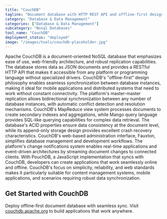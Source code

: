 ```yaml
---
title: "CouchDB"
tagline: "Document database with HTTP REST API and offline-first design"
category: "Database & Data Management"
categories: ["Database & Data Management"]
subcategory: "Nosql Databases"
tool_name: "CouchDB"
deployment_status: "deployed"
image: "/images/tools/couchdb-placeholder.jpg"
---
```

Apache CouchDB is a document-oriented NoSQL database that emphasizes ease of use, web-friendly architecture, and robust replication capabilities. The database stores data as JSON documents and provides a RESTful HTTP API that makes it accessible from any platform or programming language without specialized drivers. CouchDB's "offline-first" design philosophy enables seamless synchronization between database instances, making it ideal for mobile applications and distributed systems that need to work without constant connectivity. The platform's master-master replication allows bidirectional synchronization between any number of database instances, with automatic conflict detection and resolution mechanisms. CouchDB's MapReduce view system processes documents to create secondary indexes and aggregations, while Mango query language provides SQL-like querying capabilities for complex data retrieval. The database's ACID properties ensure data consistency at the document level, while its append-only storage design provides excellent crash recovery characteristics. CouchDB's web-based administration interface, Fauxton, simplifies database management and development workflows. The platform's change notifications system enables real-time applications and event-driven architectures by streaming document changes to connected clients. With PouchDB, a JavaScript implementation that syncs with CouchDB, developers can create applications that work seamlessly online and offline. CouchDB's focus on simplicity, reliability, and web standards makes it particularly suitable for content management systems, mobile applications, and scenarios requiring robust data synchronization.

## Get Started with CouchDB

Deploy offline-first document database with seamless sync. Visit [couchdb.apache.org](https://couchdb.apache.org) to build applications that work anywhere.
